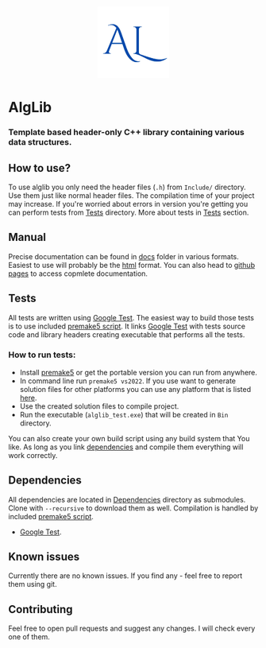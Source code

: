 <p align="center">
  <img src="https://github.com/omni-drft/alg-lib/blob/main/Misc/AlgLib_nobg.png", style="width: 15vw" />
</p>

# AlgLib
### Template based header-only C++ library containing various data structures.
## How to use?
To use alglib you only need the header files (`.h`) from `Include/` directory. Use them just like normal header files. The compilation time of your project may increase. If you're worried about errors in version you're getting you can perform tests from [Tests](Tests/) directory. More about tests in [Tests](#tests) section.
## Manual
Precise documentation can be found in [docs](docs/) folder in various formats. Easiest to use will probably be the [html](docs/html) format. You can also head to [github pages](https://omni-drft.github.io/alg-lib/html/) to access copmlete documentation.
## Tests
All tests are written using [Google Test](https://github.com/google/googletest). The easiest way to build those tests is to use included [premake5 script](premake5.lua). It links [Google Test](https://github.com/google/googletest) with tests source code and library headers creating executable that performs all the tests. 
### How to run tests:
* Install [premake5](https://premake.github.io/) or get the portable version you can run from anywhere.
* In command line run `premake5 vs2022`. If you use want to generate solution files for other platforms you can use any platform that is listed [here](https://premake.github.io/docs/Using-Premake).
* Use the created solution files to compile project.
* Run the executable (`alglib_test.exe`) that will be created in `Bin` directory.

You can also create your own build script using any build system that You like. As long as you link [dependencies](Dependencies/) and compile them everything will work correctly. 
## Dependencies
All dependencies are located in [Dependencies](Dependencies/) directory as submodules. Clone with `--recursive` to download them as well. Compilation is handled by included [premake5 script](premake5.lua).
* [Google Test](https://github.com/google/googletest).
## Known issues
Currently there are no known issues. If you find any - feel free to report them using git.
## Contributing
Feel free to open pull requests and suggest any changes. I will check every one of them.
